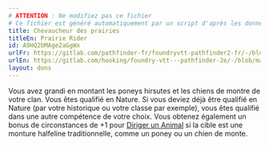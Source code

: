 ```yaml
---
# ATTENTION : Ne modifiez pas ce fichier
# Ce fichier est généré automatiquement par un script d'après les données du module Foundry VTT officiel et de sa traduction
title: Chevaucheur des prairies
titleEn: Prairie Rider
id: A9HQ2bMAge2aGgWx
urlFr: https://gitlab.com/pathfinder-fr/foundryvtt-pathfinder2-fr/-/blob/master/data/feats/A9HQ2bMAge2aGgWx.htm
urlEn: https://gitlab.com/hooking/foundry-vtt---pathfinder-2e/-/blob/master/packs/data/feats.db/prairie-rider.json
layout: dons
---
```

Vous avez grandi en montant les poneys hirsutes et les chiens de montre de votre clan. Vous êtes qualifié en Nature. Si vous deviez déjà être qualifié en Nature (par votre historique ou votre classe par exemple), vous êtes qualifié dans une autre compétence de votre choix. Vous obtenez également un bonus de circonstances de +1 pour [Diriger un Animal](../actions/diriger-un-animal.md) si la cible est une monture halfeline traditionnelle, comme un poney ou un chien de monte.
